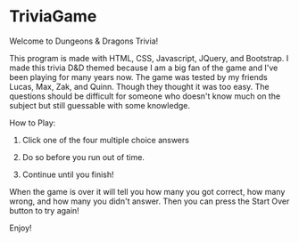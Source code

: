 # TriviaGame
Welcome to Dungeons & Dragons Trivia!

This program is made with HTML, CSS, Javascript, JQuery, and Bootstrap.
I made this trivia D&D themed because I am a big fan of the game and I've been playing for many years now.
The game was tested by my friends Lucas, Max, Zak, and Quinn. Though they thought it was too easy.
The questions should be difficult for someone who doesn't know much on the subject but still guessable with some knowledge.

How to Play:

1. Click one of the four multiple choice answers

2. Do so before you run out of time.

3. Continue until you finish!

When the game is over it will tell you how many you got correct, how many wrong, and how many you didn't answer. Then you can press the Start Over button to try again!

Enjoy!
